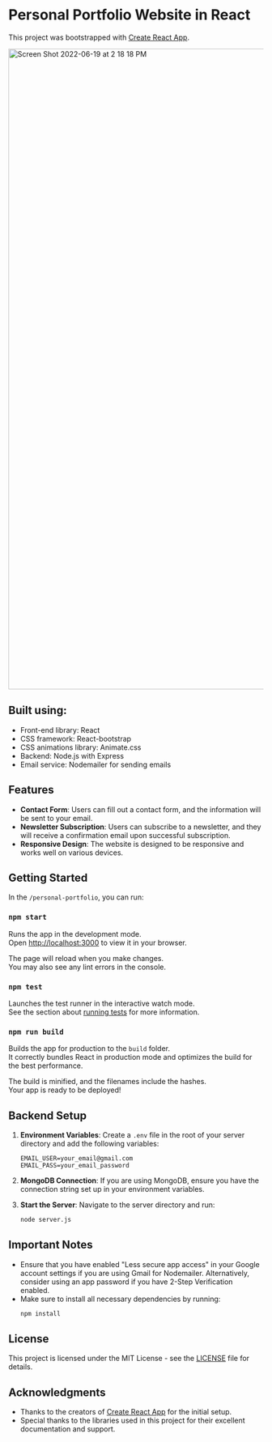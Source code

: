 # Personal Portfolio Website in React

This project was bootstrapped with [Create React App](https://github.com/facebook/create-react-app).

<img width="1266" alt="Screen Shot 2022-06-19 at 2 18 18 PM" src="https://user-images.githubusercontent.com/50160672/174933373-1ba6cadf-1c9a-48c3-aa58-984d0bd62d82.png">

## Built using:

- Front-end library: React
- CSS framework: React-bootstrap
- CSS animations library: Animate.css
- Backend: Node.js with Express
- Email service: Nodemailer for sending emails

## Features

- **Contact Form**: Users can fill out a contact form, and the information will be sent to your email.
- **Newsletter Subscription**: Users can subscribe to a newsletter, and they will receive a confirmation email upon successful subscription.
- **Responsive Design**: The website is designed to be responsive and works well on various devices.

## Getting Started

In the `/personal-portfolio`, you can run:

### `npm start`

Runs the app in the development mode.\
Open [http://localhost:3000](http://localhost:3000) to view it in your browser.

The page will reload when you make changes.\
You may also see any lint errors in the console.

### `npm test`

Launches the test runner in the interactive watch mode.\
See the section about [running tests](https://facebook.github.io/create-react-app/docs/running-tests) for more information.

### `npm run build`

Builds the app for production to the `build` folder.\
It correctly bundles React in production mode and optimizes the build for the best performance.

The build is minified, and the filenames include the hashes.\
Your app is ready to be deployed!

## Backend Setup

1. **Environment Variables**: Create a `.env` file in the root of your server directory and add the following variables:

   ```
   EMAIL_USER=your_email@gmail.com
   EMAIL_PASS=your_email_password
   ```

2. **MongoDB Connection**: If you are using MongoDB, ensure you have the connection string set up in your environment variables.

3. **Start the Server**: Navigate to the server directory and run:
   ```bash
   node server.js
   ```

## Important Notes

- Ensure that you have enabled "Less secure app access" in your Google account settings if you are using Gmail for Nodemailer. Alternatively, consider using an app password if you have 2-Step Verification enabled.
- Make sure to install all necessary dependencies by running:
  ```bash
  npm install
  ```

## License

This project is licensed under the MIT License - see the [LICENSE](LICENSE) file for details.

## Acknowledgments

- Thanks to the creators of [Create React App](https://github.com/facebook/create-react-app) for the initial setup.
- Special thanks to the libraries used in this project for their excellent documentation and support.
